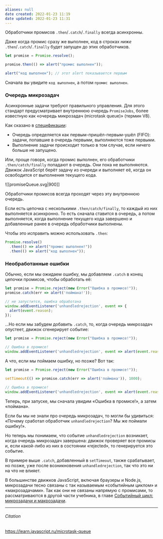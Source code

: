 ```yaml
---
aliases: null
date created: 2022-01-23 11:19
date updated: 2022-01-23 11:31
---
```


Обработчики промисов `.then`/`.catch`/`.finally` всегда асинхронны.

Даже когда промис сразу же выполнен, код в строках _ниже_ `.then`/`.catch`/`.finally` будет запущен до этих обработчиков.

```js
let promise = Promise.resolve();

promise.then(() => alert("промис выполнен"));

alert("код выполнен"); // этот alert показывается первым
```

Сначала вы увидите `код выполнен`, а потом `промис выполнен`.

### Очередь микрозадач

Асинхронные задачи требуют правильного управления. Для этого стандарт предусматривает внутреннюю очередь `PromiseJobs`, более известную как «очередь микрозадач (microtask queue)» (термин V8).

Как сказано в [спецификации](https://tc39.github.io/ecma262/#sec-jobs-and-job-queues):

- Очередь определяется как первым-пришёл-первым-ушёл (FIFO): задачи, попавшие в очередь первыми, выполняются тоже первыми.
- Выполнение задачи происходит только в том случае, если ничего больше не запущено.

Или, проще говоря, когда промис выполнен, его обработчики `.then/catch/finally` попадают в очередь. Они пока не выполняются. Движок JavaScript берёт задачу из очереди и выполняет её, когда он освободится от выполнения текущего кода.

![[promiseQueue.svg|900]]

Обработчики промисов всегда проходят через эту внутреннюю очередь.

Если есть цепочка с несколькими `.then/catch/finally`, то каждый из них выполняется асинхронно. То есть сначала ставится в очередь, а потом выполняется, когда выполнение текущего кода завершено и добавленные ранее в очередь обработчики выполнены.

Чтобы это исправить можно использовать `.then`:

```js
Promise.resolve()
  .then(() => alert("промис выполнен!"))
  .then(() => alert("код выполнен"));
```

### Необработанные ошибки

Обычно, если мы ожидаем ошибку, мы добавляем `.catch` в конец цепочки промисов, чтобы обработать её:

```js
let promise = Promise.reject(new Error("Ошибка в промисе!"));
promise.catch(err => alert('поймана!'));

// не запустится, ошибка обработана
window.addEventListener('unhandledrejection', event => {
  alert(event.reason);
});
```

…Но если мы забудем добавить `.catch`, то, когда очередь микрозадач опустеет, движок сгенерирует событие:

```js
let promise = Promise.reject(new Error("Ошибка в промисе!"));

// Ошибка в промисе!
window.addEventListener('unhandledrejection', event => alert(event.reason));
```

А что, если мы поймаем ошибку, но позже? Вот так:

```js
let promise = Promise.reject(new Error("Ошибка в промисе!"));

setTimeout(() => promise.catch(err => alert('поймана')), 1000);

// Ошибка в промисе!
window.addEventListener('unhandledrejection', event => alert(event.reason));
```

Теперь, при запуске, мы сначала увидим «Ошибка в промисе!», а затем «поймана».

Если бы мы не знали про очередь микрозадач, то могли бы удивиться: «Почему сработал обработчик `unhandledrejection`? Мы же поймали ошибку!».

Но теперь мы понимаем, что событие `unhandledrejection` возникает, когда очередь микрозадач завершена: движок проверяет все промисы и, если какой-либо из них в состоянии «rejected», то генерируется это событие.

В примере выше `.catch`, добавленный в `setTimeout`, также срабатывает, но позже, уже после возникновения `unhandledrejection`, так что это ни на что не влияет.

В большинстве движков JavaScript, включая браузеры и Node.js, микрозадачи тесно связаны с так называемым «событийным циклом» и «макрозадачами». Так как они не связаны напрямую с промисами, то рассматриваются в другой части учебника, в главе [Событийный цикл: микрозадачи и макрозадачи](https://learn.javascript.ru/event-loop).

---

###### Citation

<https://learn.javascript.ru/microtask-queue>

